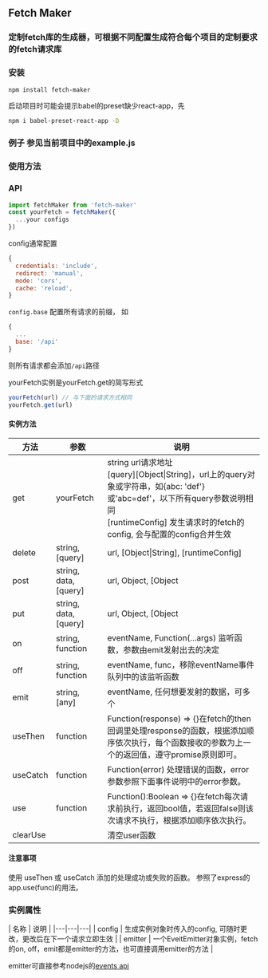 ## Fetch Maker

### 定制fetch库的生成器，可根据不同配置生成符合每个项目的定制要求的fetch请求库

### 安装

```bash
npm install fetch-maker
```

启动项目时可能会提示babel的preset缺少react-app，先
```bash
npm i babel-preset-react-app -D
```

### 例子 参见当前项目中的example.js

### 使用方法

### API

```js
import fetchMaker from 'fetch-maker'
const yourFetch = fetchMaker({
  ...your configs
})
```

config通常配置
```js
{
  credentials: 'include',
  redirect: 'manual',
  mode: 'cors',
  cache: 'reload',
}
```
`config.base` 配置所有请求的前缀，
如
```js
{
  ...
  base: '/api'
}
```
则所有请求都会添加`/api`路径


yourFetch实例是yourFetch.get的简写形式
```js
yourFetch(url) // 与下面的请求方式相同
yourFetch.get(url)
```

#### 实例方法
| 方法 | 参数 | 说明 |
|---|---|---|
| get|yourFetch | string url请求地址<br /> [query][Object&#124;String]，url上的query对象或字符串，如{abc: 'def'}或'abc=def'，以下所有query参数说明相同<br> [runtimeConfig] 发生请求时的fetch的config, 会与配置的config合并生效 |
| delete | string, [query] | url, [Object&#124;String], [runtimeConfig] |
| post | string, data, [query] | url, Object, [Object|String], [runtimeConfig] |
| put | string, data, [query] | url, Object, [Object|String], [runtimeConfig] |
| on | string, function | eventName, Function(...args) 监听函数，参数由emit发射出去的决定 |
| off | string, function | eventName, func，移除eventName事件队列中的该监听函数 |
| emit | string, [any] | eventName, 任何想要发射的数据，可多个 |
| useThen | function | Function(response) => {}在fetch的then回调里处理response的函数，根据添加顺序依次执行，每个函数接收的参数为上一个的返回值，遵守promise原则即可。 |
| useCatch | function | Function(error) 处理错误的函数，error参数参照下面事件说明中的error参数。 |
| use | function | Function():Boolean => {}在fetch每次请求前执行，返回bool值，若返回false则该次请求不执行，根据添加顺序依次执行。 |
| clearUse | | 清空user函数 |

#### 注意事项

使用 useThen 或 useCatch 添加的处理成功或失败的函数。
参照了express的app.use(func)的用法。

### 实例属性

| 名称 | 说明 |
|---|---|---|
| config | 生成实例对象时传入的config, 可随时更改，更改后在下一个请求立即生效 |
| emitter | 一个EveitEmitter对象实例，fetch的on, off，emit都是emitter的方法，也可直接调用emitter的方法 |

emitter可直接参考nodejs的[events api](https://nodejs.org/api/events.html)
